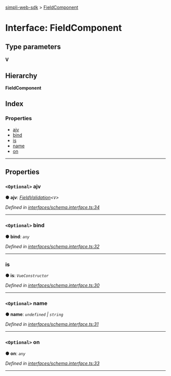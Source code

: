 [simpli-web-sdk](../README.md) > [FieldComponent](../interfaces/fieldcomponent.md)

# Interface: FieldComponent

## Type parameters
#### V 
## Hierarchy

**FieldComponent**

## Index

### Properties

* [ajv](fieldcomponent.md#ajv)
* [bind](fieldcomponent.md#bind)
* [is](fieldcomponent.md#is)
* [name](fieldcomponent.md#name)
* [on](fieldcomponent.md#on)

---

## Properties

<a id="ajv"></a>

### `<Optional>` ajv

**● ajv**: *[FieldValidation](../#fieldvalidation)<`V`>*

*Defined in [interfaces/schema.interface.ts:34](https://github.com/simplitech/simpli-web-sdk/blob/2a29ffa/src/interfaces/schema.interface.ts#L34)*

___
<a id="bind"></a>

### `<Optional>` bind

**● bind**: *`any`*

*Defined in [interfaces/schema.interface.ts:32](https://github.com/simplitech/simpli-web-sdk/blob/2a29ffa/src/interfaces/schema.interface.ts#L32)*

___
<a id="is"></a>

###  is

**● is**: *`VueConstructor`*

*Defined in [interfaces/schema.interface.ts:30](https://github.com/simplitech/simpli-web-sdk/blob/2a29ffa/src/interfaces/schema.interface.ts#L30)*

___
<a id="name"></a>

### `<Optional>` name

**● name**: *`undefined` \| `string`*

*Defined in [interfaces/schema.interface.ts:31](https://github.com/simplitech/simpli-web-sdk/blob/2a29ffa/src/interfaces/schema.interface.ts#L31)*

___
<a id="on"></a>

### `<Optional>` on

**● on**: *`any`*

*Defined in [interfaces/schema.interface.ts:33](https://github.com/simplitech/simpli-web-sdk/blob/2a29ffa/src/interfaces/schema.interface.ts#L33)*

___

